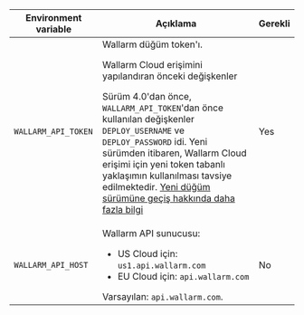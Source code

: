 Environment variable | Açıklama | Gerekli
--- | ---- | ----
`WALLARM_API_TOKEN` | Wallarm düğüm token'ı.<br><div class="admonition info"> <p class="admonition-title">Wallarm Cloud erişimini yapılandıran önceki değişkenler</p> <p>Sürüm 4.0'dan önce, `WALLARM_API_TOKEN`'dan önce kullanılan değişkenler `DEPLOY_USERNAME` ve `DEPLOY_PASSWORD` idi. Yeni sürümden itibaren, Wallarm Cloud erişimi için yeni token tabanlı yaklaşımın kullanılması tavsiye edilmektedir. [Yeni düğüm sürümüne geçiş hakkında daha fazla bilgi](/updating-migrating/docker-container/)</p></div> | Yes
`WALLARM_API_HOST` | Wallarm API sunucusu:<ul><li>US Cloud için: `us1.api.wallarm.com`</li><li>EU Cloud için: `api.wallarm.com`</li></ul>Varsayılan: `api.wallarm.com`. | No